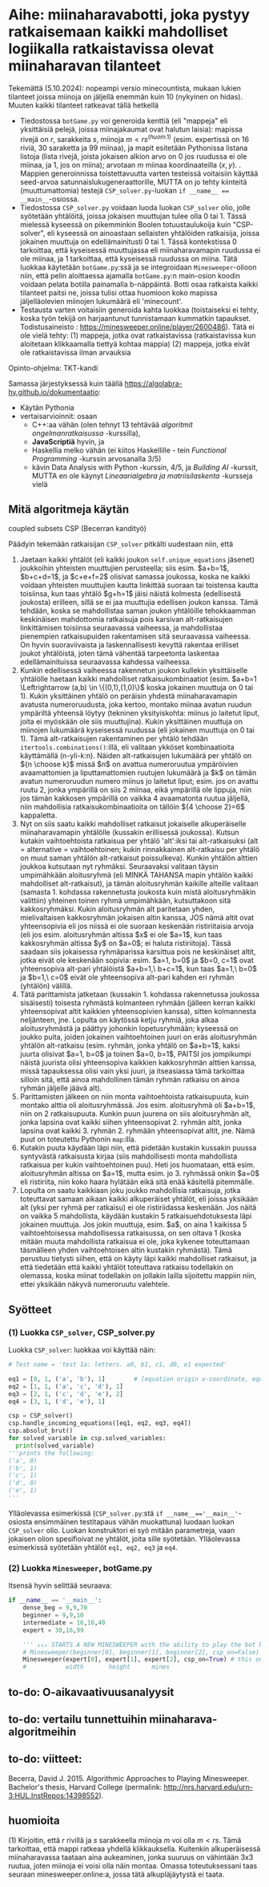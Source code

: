 # Aihe: miinaharavabotti, joka pystyy ratkaisemaan kaikki mahdolliset logiikalla ratkaistavissa olevat miinaharavan tilanteet 
Tekemättä (5.10.2024): nopeampi versio minecountista, mukaan lukien tilanteet joissa miinoja on jäljellä enemmän kuin 10 (nykyinen on hidas). Muuten kaikki tilanteet ratkeavat tällä hetkellä
- Tiedostossa `botGame.py` voi generoida kenttiä (eli "mappeja" eli yksittäisiä pelejä, joissa miinajakaumat ovat halutun laisia): mapissa rivejä on $r$, sarakkeita $s$, miinoja $m < rs^{(huom.1)}$ (esim. expertissä on 16 riviä, 30 saraketta ja 99 miinaa), ja mapit esitetään Pythonissa listana listoja (lista rivejä, joista jokaisen alkion arvo on 0 jos ruudussa ei ole miinaa, ja 1, jos on miina); arvotaan $m$ miinaa koordinaateilla $(x,y)$. . Mappien generoinnissa toistettavuutta varten testeissä voitaisiin käyttää seed-arvoa satunnaislukugeneraattorille, MUTTA on jo tehty kiinteitä (muuttumattomia) testejä `CSP_solver.py`-luokan `if __name__ == __main__`-osiossa.
- Tiedostossa `CSP_solver.py` voidaan luoda luokan `CSP_solver` olio, jolle syötetään yhtälöitä, joissa jokaisen muuttujan tulee olla 0 tai 1. Tässä mielessä kyseessä on pikemminkin Boolen totuustaulukoija kuin "CSP-solver", eli kyseessä on ainoastaan sellaisten yhtälöiden ratkaisija, joissa jokainen muuttuja on edellämainitusti 0 tai 1. Tässä kontekstissa 0 tarkoittaa, että kyseisessä muuttujassa eli miinaharavamapin ruudussa ei ole miinaa, ja 1 tarkoittaa, että kyseisessä ruudussa on miina. Tätä luokkaa käytetään `botGame.py`:ssä ja se integroidaan `Minesweeper`-olioon niin, että pelin aloittaessa ajamalla `botGame.py`:n main-osion koodin voidaan pelata botilla painamalla b-näppäintä. Botti osaa ratkaista kaikki tilanteet paitsi ne, joissa tulisi ottaa huomioon koko mapissa jäljelläolevien miinojen lukumäärä eli 'minecount'.
- Testausta varten voitaisiin generoida kahta luokkaa (toistaiseksi ei tehty, koska työn tekijä on harjaantunut tunnistamaan kummatkin tapaukset. Todistusaineisto : <a>https://minesweeper.online/player/2600486</a>). Tätä ei ole vielä tehty:
  (1) mappeja, jotka ovat ratkaistavissa (ratkaistavissa kun aloitetaan klikkaamalla tiettyä kohtaa mappia)
  (2) mappeja, jotka eivät ole ratkaistavissa ilman arvauksia

Opinto-ohjelma: TKT-kandi

Samassa järjestyksessä kuin täällä https://algolabra-hy.github.io/dokumentaatio:
- Käytän Pythonia
- vertaisarvioinnit: osaan
  - C++:aa vähän (olen tehnyt 13 tehtävää _algoritmit ongelmanratkaisussa_ -kurssilla),
  - <b>JavaScriptiä</b> hyvin, ja
  - Haskellia melko vähän (ei kiitos Haskellille - tein _Functional Programming_ -kurssin arvosanalla 3/5)
  - kävin Data Analysis with Python -kurssin, 4/5, ja _Building AI_ -kurssit, MUTTA en ole käynyt _Lineaarialgebra ja matriisilaskenta_ -kursseja vielä

## Mitä algoritmeja käytän
coupled subsets CSP (Becerran kandityö)

Päädyin tekemään ratkaisijan `CSP_solver` pitkälti uudestaan niin, että

<ol>
  <li>
    Jaetaan kaikki yhtälöt (eli kaikki joukon <code>self.unique_equations</code> jäsenet) joukkoihin yhteisten muuttujien perusteella; siis esim. $a+b=1$, $b+c+d=1$, ja $c+e+f=2$ olisivat samassa joukossa, koska ne kaikki voidaan yhteisten muuttujien kautta linkittää suoraan tai toistensa kautta toisiinsa, kun taas yhtälö $g+h=1$ jäisi näistä kolmesta (edellisestä joukosta) erilleen, sillä se ei jaa muuttujia edellisen joukon kanssa. Tämä tehdään, koska se mahdollistaa saman joukon yhtälöille tehokkaamman keskinäisen mahdottomia ratkaisuja pois karsivan alt-ratkaisujen linkittämisen toisiinsa seuraavassa vaiheessa, ja mahdollistaa pienempien ratkaisupuiden rakentamisen sitä seuraavassa vaiheessa. On hyvin suoraviivaista ja laskennallisesti kevyttä rakentaa erilliset joukot yhtälöistä, joten tämä vähentää tarpeetonta laskentaa edellämainituissa seuraavassa kahdessa vaiheessa.
  </li>
  <li> Kunkin edellisessä vaiheessa rakennetun joukon kullekin yksittäiselle yhtälölle haetaan kaikki mahdolliset ratkaisukombinaatiot (esim. $a+b=1 \Leftrightarrow (a,b) \in \{(0,1),(1,0)\}$ koska jokainen muuttuja on 0 tai 1). Kukin yksittäinen yhtälö on peräisin yhdestä miinaharavamapin avatusta numeroruudusta, joka kertoo, montako miinaa avatun ruudun ympäriltä yhteensä löytyy (tekninen yksityiskohta: miinus jo laitetut liput, joita ei myöskään ole siis muuttujina). Kukin yksittäinen muuttuja on miinojen lukumäärä kyseisessä ruudussa (eli jokainen muuttuja on 0 tai 1). Tämä alt-ratkaisujen rakentaminen per yhtälö tehdään <code>itertools.combinations()</code>:illä, eli valitaan ykköset kombinaatioita käyttämällä (n-yli-k:n).
  Näiden alt-ratkaisujen lukumäärä per yhtälö on ${n \choose k}$ missä $n$ on avattua numeroruutua ympäröivien avaamattomien ja liputtamattomien ruutujen lukumäärä ja $k$ on tämän avatun numeroruudun numero miinus jo laitetut liput; esim. jos on avattu ruutu 2, jonka ympärillä on siis 2 miinaa, eikä ympärillä ole lippuja, niin jos tämän kakkosen ympärillä on vaikka 4 avaamatonta ruutua jäljellä, niin mahdollisia ratkaisukombinaatioita on tällöin ${4 \choose 2}=6$ kappaletta.
  </li>
  <li>
    Nyt on siis saatu kaikki mahdolliset ratkaisut jokaiselle alkuperäiselle miinaharavamapin yhtälölle (kussakin erillisessä joukossa). Kutsun kutakin vaihtoehtoista ratkaisua per yhtälö 'alt':iksi tai alt-ratkaisuksi (alt = alternative = vaihtoehtoinen; kukin rinnakkainen alt-ratkaisu per yhtälö on muut saman yhtälön alt-ratkaisut poissulkeva). Kunkin yhtälön alttien joukkoa kutsutaan nyt ryhmäksi. Seuraavaksi valitaan täysin umpimähkään aloitusryhmä (eli MINKÄ TAHANSA mapin yhtälön kaikki mahdolliset alt-ratkaisut), ja tämän aloitusryhmän kaikille alteille valitaan (samasta 1. kohdassa rakennetusta joukosta kuin mistä aloitusryhmäkin valittiin) yhteinen toinen ryhmä umpimähkään, kutsuttakoon sitä kakkosryhmäksi. Kukin aloitusryhmän alt paritetaan yhden, mielivaltaisen kakkosryhmän jokaisen altin kanssa, JOS nämä altit ovat yhteensopivia eli jos niissä ei ole suoraan keskenään ristiriitaisia arvoja (eli jos esim. aloitusryhmän altissa $x$ ei ole $a=1$, kun taas kakkosryhmän altissa $y$ on $a=0$; ei haluta ristiriitoja). Tässä saadaan siis jokaisessa ryhmäparissa karsittua pois ne keskinäiset altit, jotka eivät ole keskenään sopivia: esim. $a=1, b=0$ ja $b=0, c=1$ ovat yhteensopiva alt-pari yhtälöistä $a+b=1,\ b+c=1$, kun taas $a=1,\ b=0$ ja $b=1,\ c=0$ eivät ole yhteensopiva alt-pari kahden eri ryhmän (yhtälön) välillä.
  </li>
  <li> Tätä parittamista jatketaan (kussakin 1. kohdassa rakennetussa joukossa sisäisesti) toisesta ryhmästä kolmanteen ryhmään (jälleen kerran kaikki yhteensopivat altit kaikkien yhteensopivien kanssa), sitten kolmannesta neljänteen, jne. Lopulta on käytössä ketju ryhmiä, joka alkaa aloitusryhmästä ja päättyy johonkin lopetusryhmään; kyseessä on joukko puita, joiden jokainen vaihtoehtoinen juuri on eräs aloitusryhmän yhtälön alt-ratkaisu (esim. ryhmän, jonka yhtälö on $a+b=1$, kaksi juurta olisivat $a=1, b=0$ ja toinen $a=0, b=1$, PAITSI jos jompikumpi näistä juurista olisi yhteensopiva kaikkien kakkosryhmän alttien kanssa, missä tapauksessa olisi vain yksi juuri, ja itseasiassa tämä tarkoittaa silloin sitä, että ainoa mahdollinen tämän ryhmän ratkaisu on ainoa ryhmän jäljelle jäävä alt).</li>
  <li> Parittamisten jälkeen on niin monta vaihtoehtoista ratkaisupuuta, kuin montako alttia oli aloitusryhmässä. Jos esim. aloitusryhmä oli $a+b=1$, niin on 2 ratkaisupuuta. Kunkin puun juurena on siis aloitusryhmän alt, jonka lapsina ovat kaikki siihen yhteensopivat 2. ryhmän altit, jonka lapsina ovat kaikki 3. ryhmän 2. ryhmään yhteensopivat altit, jne. Nämä puut on toteutettu Pythonin <code>map</code>:illa. </li>
  <li> Kutakin puuta käydään läpi niin, että pidetään kustakin kussakin puussa syntyvästä ratkaisusta kirjaa (siis mahdollisesti monta mahdollista ratkaisua per kukin vaihtoehtoinen puu). Heti jos huomataan, että esim. aloitusryhmän altissa on $a=1$, mutta esim. jo 3. ryhmässä onkin $a=0$ eli ristiriita, niin koko haara hylätään eikä sitä enää käsitellä pitemmälle. </li>
  <li> Lopulta on saatu kaikkiaan joku joukko mahdollisia ratkaisuja, jotka toteuttavat samaan aikaan kaikki alkuperäiset yhtälöt, eli joissa yksikään alt (yksi per ryhmä per ratkaisu) ei ole ristiriidassa keskenään. Jos näitä on vaikka 5 mahdollista, käydään kustakin 5 ratkaisuehdotuksesta läpi jokainen muuttuja. Jos jokin muuttuja, esim. $a$, on aina 1 kaikissa 5 vaihtoehtoisessa mahdollisessa ratkaisussa, on sen oltava 1 (koska mitään muuta mahdollista ratkaisua ei ole, joka kykenee toteuttamaan täsmälleen yhden vaihtoehtoisen altin kustakin ryhmästä). Tämä perustuu tietysti siihen, että on käyty läpi kaikki mahdolliset ratkaisut, ja että tiedetään että kaikki yhtälöt toteuttava ratkaisu todellakin on olemassa, koska miinat todellakin on jollakin lailla sijoitettu mappiin niin, ettei yksikään näkyvä numeroruutu valehtele. </li>
</ol>


## Syötteet
### (1) Luokka `CSP_solver`, CSP_solver.py

Luokka `CSP_solver`: luokkaa voi käyttää näin:

```python
# Test name = 'test 1a: letters. a0, b1, c1, d0, e1 expected'

eq1 = [0, 1, ('a', 'b'), 1]        # [equation origin x-coordinate, equation origin y-coordinate, (var1, var2), sum of the variables (var1 + var2 = 0, 1 or 2)]. The eq origin coordinates are needed in the input, but do not affect the results in any way
eq2 = [1, 1, ('a', 'c', 'd'), 1]
eq3 = [2, 1, ('c', 'd', 'e'), 2]
eq4 = [3, 1, ('d', 'e'), 1]

csp = CSP_solver()
csp.handle_incoming_equations([eq1, eq2, eq3, eq4])
csp.absolut_brut()
for solved_variable in csp.solved_variables:
  print(solved_variable)
'''prints the following:
('a', 0)
('b', 1)
('c', 1)
('d', 0)
('e', 1)
'''
```
Ylläolevassa esimerkissä (`CSP_solver.py`:stä `if __name__=='__main__'`-osiosta ensimmäinen testitapaus vähän muokattuna) luodaan luokan `CSP_solver` olio. Luokan konstruktori ei syö mitään parametreja, vaan jokaisen olion spesifioivat ne yhtälöt, joita sille syötetään. Ylläolevassa esimerkissä syötetään yhtälöt `eq1, eq2, eq3` ja `eq4`.

### (2) Luokka `Minesweeper`, botGame.py

Itsensä hyvin selittää seuraava:

```python
if __name__ == '__main__':
    dense_beg = 9,9,70
    beginner = 9,9,10
    intermediate = 16,16,40
    expert = 30,16,99

    ''' ↓↓↓ STARTS A NEW MINESWEEPER with the ability to play the bot by pressing b ↓↓↓ (instructions in the game) '''
    # Minesweeper(beginner[0], beginner[1], beginner[2], csp_on=False) # IF YOU WANT ONLY simple_solver(), which WORKS at the moment, then use this. It can only solve simple maps where during each turn, it flags all the neighbours if the number of neighbours equals to its label, AND can chord if label = number of surrounding mines.
    Minesweeper(expert[0], expert[1], expert[2], csp_on=True) # this one utilizes also csp-solver, which is partially broken at the moment, causing mislabeling of things
    #           width       height      mines
```

## to-do: O-aikavaativuusanalyysit
## to-do: vertailu tunnettuihin miinaharava-algoritmeihin
## to-do: viitteet: 

Becerra, David J. 2015. Algorithmic Approaches to Playing Minesweeper. Bachelor's thesis,
Harvard College (permalink: http://nrs.harvard.edu/urn-3:HUL.InstRepos:14398552).

## huomioita
(1) Kirjoitin, että $r$ rivillä ja $s$ sarakkeella miinoja $m$ voi olla $m < rs$. Tämä tarkoittaa, että mappi ratkeaa yhdellä klikkauksella. Kuitenkin alkuperäisessä miinaharavassa taataan aina aukeaminen, jonka suuruus on vähintään 3x3 ruutua, joten miinoja ei voisi olla näin montaa. Omassa toteutuksessani taas seuraan <a>minesweeper.online</a>:a, jossa tätä alkupläjäytystä ei taata.
